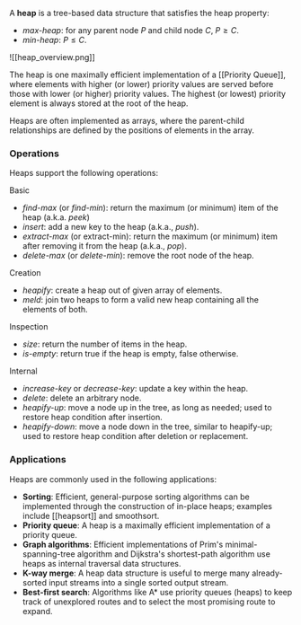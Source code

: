 A **heap** is a tree-based data structure that satisfies the heap property:
- *max-heap*: for any parent node $P$ and child node $C$, $P \geq C$.
- *min-heap*: $P \leq C$.

![[heap_overview.png]]

The heap is one maximally efficient implementation of a [[Priority Queue]], where elements with higher (or lower) priority values are served before those with lower (or higher) priority values. The highest (or lowest) priority element is always stored at the root of the heap.

Heaps are often implemented as arrays, where the parent-child relationships are defined by the positions of elements in the array.

### Operations

Heaps support the following operations:

Basic
- *find-max* (or *find-min*): return the maximum (or minimum) item of the heap (a.k.a. *peek*)
- *insert*: add a new key to the heap (a.k.a., *push*).
- *extract-max* (or extract-min): return the maximum (or minimum) item after removing it from the heap (a.k.a., *pop*).
- *delete-max* (or *delete-min*): remove the root node of the heap.

Creation
- *heapify*: create a heap out of given array of elements.
- *meld*: join two heaps to form a valid new heap containing all the elements of both.

Inspection
- *size*: return the number of items in the heap.
- *is-empty*: return true if the heap is empty, false otherwise.

Internal
- *increase-key* or *decrease-key*: update a key within the heap.
- *delete*: delete an arbitrary node.
- *heapify-up*: move a node up in the tree, as long as needed; used to restore heap condition after insertion.
- *heapify-down*: move a node down in the tree, similar to heapify-up; used to restore heap condition after deletion or replacement.

### Applications

Heaps are commonly used in the following applications:
- **Sorting**: Efficient, general-purpose sorting algorithms can be implemented through the construction of in-place heaps; examples include [[heapsort]] and smoothsort.
- **Priority queue**: A heap is a maximally efficient implementation of a priority queue.
- **Graph algorithms**: Efficient implementations of Prim's minimal-spanning-tree algorithm and Dijkstra's shortest-path algorithm use heaps as internal traversal data structures.
- **K-way merge**: A heap data structure is useful to merge many already-sorted input streams into a single sorted output stream.
- **Best-first search**: Algorithms like A\* use priority queues (heaps) to keep track of unexplored routes and to select the most promising route to expand.